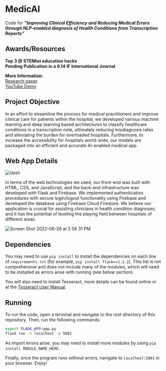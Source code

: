 # MedicAI
Code for _**"Improving Clinical Efficiency and Reducing Medical Errors through NLP-enabled diagnosis of Health Conditions from Transcription Reports"**_ <br>

## Awards/Resources

**Top 3 @ STEMist education hacks** <br>
**Pending Publication in a 6.14 IF International Journal**

**More Information:** <br>
[Research paper](https://github.com/CMEONE/MedicAI/blob/main/static/paper.pdf)<br>
[YouTube Demo](https://www.youtube.com/watch?v=_GsxYAZyjnU&feature=emb_title&ab_channel=KabirRamzan)

## Project Objective

In an effort to streamline the process for medical practitioners and improve clinical care for patients within the hospital, we developed various machine learning and deep learning based architectures to classify healthcare conditions in a transcription note, ultimately reducing misdiagnosis rates and alleviating the burden for overloaded hospitals. Furthermore, to increase the accessibility for hospitals world-wide, our models are packaged into an efficient and accurate AI-enabled medical app.

## Web App Details

![dash](https://user-images.githubusercontent.com/56781484/175841396-a56fd8ae-2483-449b-9a13-bca024b61a7b.png) <br>

In terms of the web technologies we used, our front-end was built with HTML, CSS, and JavaScript, and the back-end infrastructure was developed with Flask and Firebase. We implemented authentication procedures with secure login/logout functionality using Firebase and developed the database using Firebase Cloud Firestore. We believe our application is crucial for assisting clinicians in health condition diagnoses, and it has the potential of leveling the playing field between hospitals of different areas.

![Screen Shot 2022-06-26 at 5 56 31 PM](https://user-images.githubusercontent.com/56781484/175841744-cc1922ea-7824-48d0-b54e-e0c34ebb64b5.png)  <br>

## Dependencies
You may need to use `pip install` to install the dependencies on each line of `requirements.txt` (for example, `pip install flask==1.1.2`). This list is not comprehensive and does not include many of the modules, which will need to be installed as errors arise with running (see below section).

You will also need to install Tesseract, more details can be found online or at the [Tesseract User Manual](https://github.com/tesseract-ocr/tessdoc).

## Running
To run the code, open a terminal and navigate to the root directory of this repository. Then, run the following commands:
```bash
export FLASK_APP=app.py
flask run -h localhost -p 5001
```

As import errors arise, you may need to install more modules by using `pip install MODULE_NAME_HERE`.

Finally, once the program runs without errors, navigate to `localhost:5001` in your browser. Enjoy!
